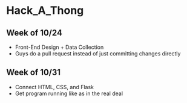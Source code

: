 # Hack_A_Thong

## Week of 10/24
- Front-End Design + Data Collection
- Guys do a pull request instead of just committing changes directly

## Week of 10/31
- Connect HTML, CSS, and Flask
- Get program running like as in the real deal
